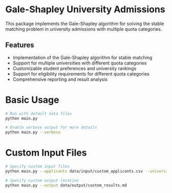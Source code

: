 # Gale-Shapley University Admissions

This package implements the Gale-Shapley algorithm for solving the stable matching problem in university admissions with multiple quota categories.

## Features

- Implementation of the Gale-Shapley algorithm for stable matching
- Support for multiple universities with different quota categories
- Customizable student preferences and university rankings
- Support for eligibility requirements for different quota categories
- Comprehensive reporting and result analysis

# Basic Usage
```bash
# Run with default data files
python main.py

# Enable verbose output for more details
python main.py --verbose
```

# Custom Input Files
```bash
# Specify custom input files
python main.py --applicants data/input/custom_applicants.csv --universities data/input/custom_universities.csv

# Specify custom output location
python main.py --output data/output/custom_results.md
```
